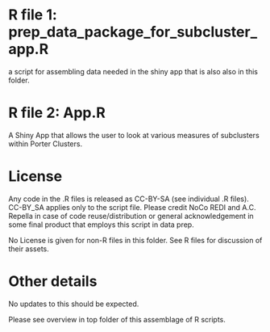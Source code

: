 # R file 1: prep_data_package_for_subcluster_app.R


a script for assembling data needed in the shiny app that is also also in this folder.


# R file 2: App.R

A Shiny App that allows the user to look at various measures of subclusters within Porter Clusters. 


# License

Any code in the .R files is released as CC-BY-SA (see individual .R files). CC-BY_SA applies only to the script file. Please credit NoCo REDI and A.C. Repella in case of code reuse/distribution or general acknowledgement in some final product that employs this script in data prep.

No License is given for non-R files in this folder. See R files for discussion of their assets.


# Other details

No updates to this should be expected.


Please see overview in top folder of this assemblage of R scripts.
